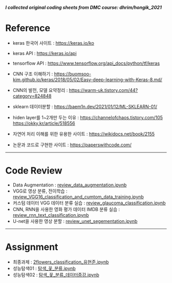 **_I collected original coding sheets from DMC course: dhrim/hongik_2021_**

# Reference
- keras 한국어 사이트 : https://keras.io/ko
- keras API : https://keras.io/api
- tensorflow API : https://www.tensorflow.org/api_docs/python/tf/keras
- CNN 구조 이해하기 : https://buomsoo-kim.github.io/keras/2018/05/02/Easy-deep-learning-with-Keras-8.md/
- CNN의 발전, 모델 요약정리 : https://warm-uk.tistory.com/44?category=824848
- sklearn 데이터분할 : https://baem1n.dev/2021/01/12/ML-SKLEARN-01/
- hiden layer를 1~2개만 두는 이유 : https://channelofchaos.tistory.com/105  https://okky.kr/article/518556

- 자연어 처리 이해를 위한 유용한 사이트 : https://wikidocs.net/book/2155
- 논문과 코드로 구현한 사이트 : https://paperswithcode.com/
---
# Code Review
- Data Augmentation : [review_data_augmentation.ipynb](https://github.com/JuNoe2020/DMC_class_2021/blob/main/Deep_Learning_code_review/Code_review/review_data_augmentation.ipynb)
- VGG로 영상 분류, 전이학습 : [review_VGG16_classification_and_cumtom_data_training.ipynb](https://github.com/JuNoe2020/DMC_class_2021/blob/main/Deep_Learning_code_review/review_VGG16_classification_and_cumtom_data_training.ipynb)
- 커스텀 데이터 VGG 데이터 분류 실습 : [review_glaucoma_classification.ipynb](https://github.com/JuNoe2020/DMC_class_2021/blob/main/Deep_Learning_code_review/Code_review/review_glaucoma_classification.ipynb)
- CNN, RNN을 사용한 영화 평가 데이터 IMDB 분류 실습 : [review_rnn_text_classification.ipynb](https://github.com/JuNoe2020/DMC_class_2021/blob/main/Deep_Learning_code_review/Code_review/review_rnn_text_classification.ipynb)
- U-net을 사용한 영상 분할 : [review_unet_segementation.ipynb](https://github.com/JuNoe2020/DMC_class_2021/blob/main/Deep_Learning_code_review/Code_review/review_unet_segementation.ipynb)
---
# Assignment
- 최종과제 : [2flowers_classification_유현준.ipynb](https://github.com/JuNoe2020/DMC_class_2021/blob/main/Deep_Learning_code_review/Assignments/2flowers_classification_%EC%9C%A0%ED%98%84%EC%A4%80.ipynb)
- 성능탐색01 : [탐색_꽃_분류.ipynb](https://github.com/JuNoe2020/DMC_class_2021/blob/main/Deep_Learning_code_review/Assignments/%ED%83%90%EC%83%89_%EA%BD%83_%EB%B6%84%EB%A5%98.ipynb)
- 성능탐색02 : [탐색_꽃_분류_데이터증강.ipynb](https://github.com/JuNoe2020/DMC_class_2021/blob/main/Deep_Learning_code_review/Assignments/%ED%83%90%EC%83%89_%EA%BD%83_%EB%B6%84%EB%A5%98_%EB%8D%B0%EC%9D%B4%ED%84%B0%EC%A6%9D%EA%B0%95.ipynb) 
